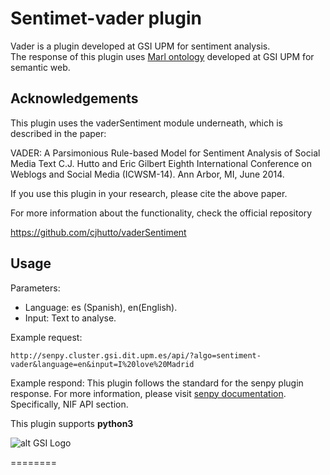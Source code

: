 # Sentimet-vader plugin

Vader is a plugin developed at GSI UPM for sentiment analysis.  
The response of this plugin uses [Marl ontology](https://www.gsi.dit.upm.es/ontologies/marl/) developed at GSI UPM for semantic web.

## Acknowledgements

This plugin uses the vaderSentiment module underneath, which is described in the paper:

  VADER: A Parsimonious Rule-based Model for Sentiment Analysis of Social Media Text
  C.J. Hutto and Eric Gilbert
  Eighth International Conference on Weblogs and Social Media (ICWSM-14). Ann Arbor, MI, June 2014.

If you use this plugin in your research, please cite the above paper.

For more information about the functionality, check the official repository

https://github.com/cjhutto/vaderSentiment

## Usage

Parameters:

- Language: es (Spanish), en(English).
- Input: Text to analyse.


Example request: 

```
http://senpy.cluster.gsi.dit.upm.es/api/?algo=sentiment-vader&language=en&input=I%20love%20Madrid
```

Example respond: This plugin follows the standard for the senpy plugin response. For more information, please visit [senpy documentation](http://senpy.readthedocs.io). Specifically, NIF API section. 

This plugin supports **python3**

![alt GSI Logo][logoGSI]

[logoGSI]: http://www.gsi.dit.upm.es/images/stories/logos/gsi.png "GSI Logo"

========
